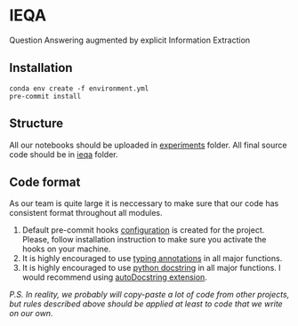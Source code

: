 # IEQA
Question Answering augmented by explicit Information Extraction

## Installation

```
conda env create -f environment.yml
pre-commit install
```

## Structure
All our notebooks should be uploaded in [experiments](./experiments/) folder.
All final source code should be in [ieqa](./ieqa/) folder.

## Code format
As our team is quite large it is neccessary to make sure that our code has consistent format throughout all modules.

1. Default pre-commit hooks [configuration](./.pre-commit-config.yaml) is created for the project. Please, follow installation instruction to make sure you activate the hooks on your machine.
2. It is highly encouraged to use [typing annotations](https://docs.python.org/3/library/typing.html) in all major functions.
3. It is highly encouraged to use [python docstring](https://peps.python.org/pep-0257/) in all major functions. I would recommend using [autoDocstring extension](https://marketplace.visualstudio.com/items?itemName=njpwerner.autodocstring).

*P.S. In reality, we probably will copy-paste a lot of code from other projects, but rules described above should be applied at least to code that we write on our own.*

